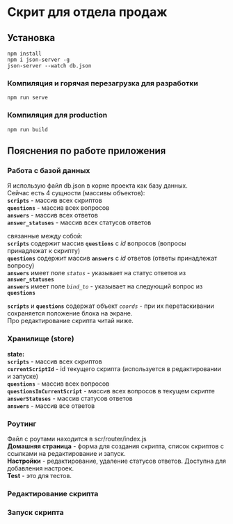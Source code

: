 # Скрит для отдела продаж

## Установка
```
npm install
npm i json-server -g
json-server --watch db.json
```

### Компиляция и горячая перезагрузка для разработки
```
npm run serve
```

### Компиляция для production
```
npm run build
```

## Пояснения по работе приложения
### Работа с базой данных
Я использую файл db.json в корне проекта как базу данных.  
Сейчас есть 4 сущности (массивы объектов):  
**`scripts`** - массив всех скриптов  
**`questions`** - массив всех вопросов  
**`answers`** - массив всех ответов  
**`answer_statuses`** - массив всех статусов ответов  

связанные между собой:  
**`scripts`** содержит массив **`questions`** с _id_ вопросов (вопросы принадлежат к скрипту)  
**`questions`** содержит массив **`answers`** с _id_ ответов (ответы принадлежат вопросу)  
**`answers`** имеет поле _`status`_ - указывает на статус ответов из **`answer_statuses`**  
**`answers`** имеет поле _`bind_to`_ - указывает на следующий вопрос из **`questions`**

**`scripts`** и **`questions`** содержат объект _`coords`_ - при их перетаскивании сохраняется положение блока на экране.  
Про редактирование скрипта читай ниже.

### Хранилище (store)
**state:**  
**`scripts`** - массив всех скриптов  
**`currentScriptId`** - id текущего скрипта (используется в редактировании и запуске)  
**`questions`** - массив всех вопросов  
**`questionsInCurrentScript`** - массив всех вопросов в текущем скрипте  
**`answerStatuses`** - массив статусов ответов  
**`answers`** - массив все ответов  

### Роутинг
Файл с роутами находится в scr/router/index.js  
**Домашняя страница** - форма для создания скрипта, список скриптов с ссылками на редактирование и запуск.  
**Настройки** - редактирование, удаление статусов ответов. Доступна для добавления настроек.  
**Test** - это для тестов.

### Редактирование скрипта



### Запуск скрипта

